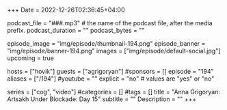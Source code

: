 +++
Date = 2022-12-26T02:36:45+04:00

podcast_file = "###.mp3" # the name of the podcast file, after the media prefix.
podcast_duration = ""
podcast_bytes = ""

episode_image = "img/episode/thumbnail-194.png"
episode_banner = "img/episode/banner-194.png"
images = ["img/episode/default-social.jpg"]
upcoming = true

hosts = ["hovik"]
guests = ["agrigoryan"]
#sponsors = []
episode = "194"
aliases = ["/194"]
#youtube = ""
explicit = "no" # values are "yes" or "no"

series = ["cog", "video"]
#categories = []
#tags = []
title = "Anna Grigoryan: Artsakh Under Blockade: Day 15"
subtitle = ""
Description = ""
+++
